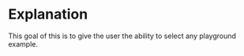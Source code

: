 # Explanation

This goal of this is to give the user the ability to select any playground example. 
